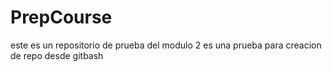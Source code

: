 # PrepCourse
este es un repositorio de prueba del modulo 2
es una prueba para creacion de repo desde gitbash

